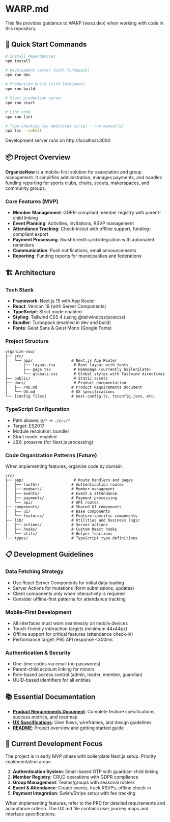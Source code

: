 # WARP.md

This file provides guidance to WARP (warp.dev) when working with code in this repository.

## 🚀 Quick Start Commands

```bash
# Install dependencies
npm install

# Development server (with Turbopack)
npm run dev

# Production build (with Turbopack)
npm run build

# Start production server
npm run start

# Lint code
npm run lint

# Type checking (no dedicated script - run manually)
npx tsc --noEmit
```

Development server runs on http://localhost:3000

## 📦 Project Overview

**OrganizeNow** is a mobile-first solution for association and group management. It simplifies administration, manages payments, and handles funding reporting for sports clubs, choirs, scouts, makerspaces, and community groups.

### Core Features (MVP)
- **Member Management**: GDPR-compliant member registry with parent-child linking
- **Event Planning**: Activities, invitations, RSVP management
- **Attendance Tracking**: Check-in/out with offline support, funding-compliant export
- **Payment Processing**: Swish/credit card integration with automated reminders
- **Communication**: Push notifications, email announcements
- **Reporting**: Funding reports for municipalities and federations

## 🏗️ Architecture

### Tech Stack
- **Framework**: Next.js 15 with App Router
- **React**: Version 19 (with Server Components)
- **TypeScript**: Strict mode enabled
- **Styling**: Tailwind CSS 4 (using @tailwindcss/postcss)
- **Bundler**: Turbopack (enabled in dev and build)
- **Fonts**: Geist Sans & Geist Mono (Google Fonts)

### Project Structure
```
organize-now/
├── src/
│   └── app/                 # Next.js App Router
│       ├── layout.tsx        # Root layout with fonts
│       ├── page.tsx          # Homepage (currently boilerplate)
│       └── globals.css       # Global styles with Tailwind directives
├── public/                   # Static assets
├── docs/                     # Product documentation
│   ├── PRD.md               # Product Requirements Document
│   └── UX.md                # UX specifications
└── [config files]           # next.config.ts, tsconfig.json, etc.
```

### TypeScript Configuration
- Path aliases: `@/*` → `./src/*`
- Target: ES2017
- Module resolution: bundler
- Strict mode: enabled
- JSX: preserve (for Next.js processing)

### Code Organization Patterns (Future)
When implementing features, organize code by domain:
```
src/
├── app/                      # Route handlers and pages
│   ├── (auth)/              # Authentication routes
│   ├── members/             # Member management
│   ├── events/              # Event & attendance
│   ├── payments/            # Payment processing
│   └── api/                 # API routes
├── components/              # Shared UI components
│   ├── ui/                  # Base components
│   └── features/            # Feature-specific components
├── lib/                     # Utilities and business logic
│   ├── actions/             # Server actions
│   ├── hooks/               # Custom React hooks
│   └── utils/               # Helper functions
└── types/                   # TypeScript type definitions
```

## 📋 Development Guidelines

### Data Fetching Strategy
- Use React Server Components for initial data loading
- Server Actions for mutations (form submissions, updates)
- Client components only when interactivity is required
- Consider offline-first patterns for attendance tracking

### Mobile-First Development
- All interfaces must work seamlessly on mobile devices
- Touch-friendly interaction targets (minimum 44x44px)
- Offline support for critical features (attendance check-in)
- Performance target: P95 API response <300ms

### Authentication & Security
- One-time codes via email (no passwords)
- Parent-child account linking for minors
- Role-based access control (admin, leader, member, guardian)
- UUID-based identifiers for all entities

## 📚 Essential Documentation

- **[Product Requirements Document](./docs/PRD.md)**: Complete feature specifications, success metrics, and roadmap
- **[UX Specifications](./docs/UX.md)**: User flows, wireframes, and design guidelines
- **[README](./README.md)**: Project overview and getting started guide

## 🎯 Current Development Focus

The project is in early MVP phase with boilerplate Next.js setup. Priority implementation areas:

1. **Authentication System**: Email-based OTP with guardian-child linking
2. **Member Registry**: CRUD operations with GDPR compliance
3. **Group Management**: Teams/groups with seasonal rosters
4. **Event & Attendance**: Create events, track RSVPs, offline check-in
5. **Payment Integration**: Swish/Stripe setup with fee tracking

When implementing features, refer to the PRD for detailed requirements and acceptance criteria. The UX.md file contains user journey maps and interface specifications.
